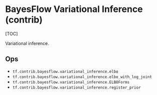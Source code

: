 # BayesFlow Variational Inference (contrib)
[TOC]

Variational inference.

## Ops

*   `tf.contrib.bayesflow.variational_inference.elbo`
*   `tf.contrib.bayesflow.variational_inference.elbo_with_log_joint`
*   `tf.contrib.bayesflow.variational_inference.ELBOForms`
*   `tf.contrib.bayesflow.variational_inference.register_prior`
